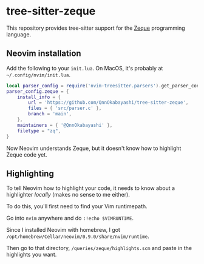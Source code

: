 # tree-sitter-zeque

This repository provides tree-sitter support for the [Zeque](https://github.com/QnnOkabayashi/zeque-lang) programming language.

## Neovim installation

Add the following to your `init.lua`.
On MacOS, it's probably at `~/.config/nvim/init.lua`.

```lua
local parser_config = require('nvim-treesitter.parsers').get_parser_configs()
parser_config.zeque = {
    install_info = {
        url = 'https://github.com/QnnOkabayashi/tree-sitter-zeque',
        files = { 'src/parser.c' },
        branch = 'main',
    },
    maintainers = { '@QnnOkabayashi' },
    filetype = "zq",
}
```

Now Neovim understands Zeque, but it doesn't know how to highlight Zeque code yet.

## Highlighting

To tell Neovim how to highlight your code, it needs to know about a highlighter _locally_ (makes no sense to me either).

To do this, you'll first need to find your Vim runtimepath.

Go into `nvim` anywhere and do `:!echo $VIMRUNTIME`.

Since I installed Neovim with homebrew, I got `/opt/homebrew/Cellar/neovim/0.9.0/share/nvim/runtime`.

Then go to that directory, `/queries/zeque/highlights.scm` and paste in the highlights you want.

